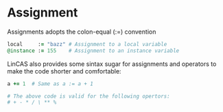 # Assignment

Assignments adopts the colon-equal \(:=\) convention

```ruby
local     := "bazz" # Assignment to a local variable
@instance := 155    # Assignment to an instance variable
```

LinCAS also provides some sintax sugar for assignments and operators to make the code shorter and comfortable:

```coffeescript
a += 1  # Same as a := a + 1

# The above code is valid for the following opertors:
# + - * / \ ** %
```

